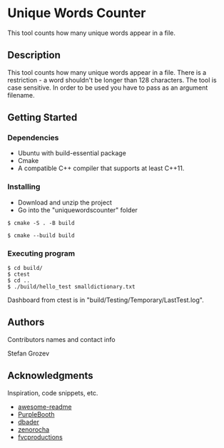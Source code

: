 # Unique Words Counter

This tool counts how many unique words appear in a file.

## Description

This tool counts how many unique words appear in a file. There is a restriction - a word shouldn't be longer than 128 characters. The tool is case sensitive.
In order to be used you have to pass as an argument filename.

## Getting Started

### Dependencies

* Ubuntu with build-essential package
* Cmake
* A compatible C++ compiler that supports at least C++11.

### Installing

* Download and unzip the project
* Go into the "uniquewordscounter" folder
```
$ cmake -S . -B build
```
```
$ cmake --build build
```

### Executing program

```
$ cd build/
$ ctest
$ cd ..
$ ./build/hello_test smalldictionary.txt
```

Dashboard from ctest is in "build/Testing/Temporary/LastTest.log".

## Authors

Contributors names and contact info

Stefan Grozev

## Acknowledgments

Inspiration, code snippets, etc.
* [awesome-readme](https://github.com/matiassingers/awesome-readme)
* [PurpleBooth](https://gist.github.com/PurpleBooth/109311bb0361f32d87a2)
* [dbader](https://github.com/dbader/readme-template)
* [zenorocha](https://gist.github.com/zenorocha/4526327)
* [fvcproductions](https://gist.github.com/fvcproductions/1bfc2d4aecb01a834b46)

